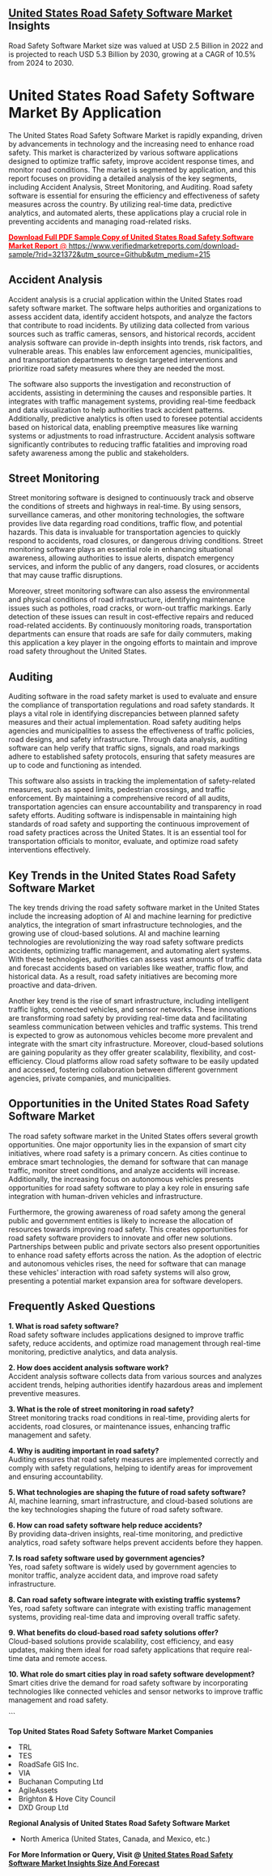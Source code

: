 <h2><a href="https://www.verifiedmarketreports.com/download-sample/?rid=321372&amp;utm_source=Github&amp;utm_medium=215" target="_blank">United States Road Safety Software Market</a> Insights</h2><p>Road Safety Software Market size was valued at USD 2.5 Billion in 2022 and is projected to reach USD 5.3 Billion by 2030, growing at a CAGR of 10.5% from 2024 to 2030.</p><p> <h1>United States Road Safety Software Market By Application</h1> <p>The United States Road Safety Software Market is rapidly expanding, driven by advancements in technology and the increasing need to enhance road safety. This market is characterized by various software applications designed to optimize traffic safety, improve accident response times, and monitor road conditions. The market is segmented by application, and this report focuses on providing a detailed analysis of the key segments, including Accident Analysis, Street Monitoring, and Auditing. Road safety software is essential for ensuring the efficiency and effectiveness of safety measures across the country. By utilizing real-time data, predictive analytics, and automated alerts, these applications play a crucial role in preventing accidents and managing road-related risks.</p> <p><a href="#"><p><span class=""><span style="color: #ff0000;"><strong>Download Full PDF Sample Copy of United States Road Safety Software Market Report</strong> @ </span><a href="https://www.verifiedmarketreports.com/download-sample/?rid=321372&amp;utm_source=Github&amp;utm_medium=215" target="_blank">https://www.verifiedmarketreports.com/download-sample/?rid=321372&amp;utm_source=Github&amp;utm_medium=215</a></span></p></a></p> <h2>Accident Analysis</h2> <p>Accident analysis is a crucial application within the United States road safety software market. The software helps authorities and organizations to assess accident data, identify accident hotspots, and analyze the factors that contribute to road incidents. By utilizing data collected from various sources such as traffic cameras, sensors, and historical records, accident analysis software can provide in-depth insights into trends, risk factors, and vulnerable areas. This enables law enforcement agencies, municipalities, and transportation departments to design targeted interventions and prioritize road safety measures where they are needed the most.</p> <p>The software also supports the investigation and reconstruction of accidents, assisting in determining the causes and responsible parties. It integrates with traffic management systems, providing real-time feedback and data visualization to help authorities track accident patterns. Additionally, predictive analytics is often used to foresee potential accidents based on historical data, enabling preemptive measures like warning systems or adjustments to road infrastructure. Accident analysis software significantly contributes to reducing traffic fatalities and improving road safety awareness among the public and stakeholders.</p> <h2>Street Monitoring</h2> <p>Street monitoring software is designed to continuously track and observe the conditions of streets and highways in real-time. By using sensors, surveillance cameras, and other monitoring technologies, the software provides live data regarding road conditions, traffic flow, and potential hazards. This data is invaluable for transportation agencies to quickly respond to accidents, road closures, or dangerous driving conditions. Street monitoring software plays an essential role in enhancing situational awareness, allowing authorities to issue alerts, dispatch emergency services, and inform the public of any dangers, road closures, or accidents that may cause traffic disruptions.</p> <p>Moreover, street monitoring software can also assess the environmental and physical conditions of road infrastructure, identifying maintenance issues such as potholes, road cracks, or worn-out traffic markings. Early detection of these issues can result in cost-effective repairs and reduced road-related accidents. By continuously monitoring roads, transportation departments can ensure that roads are safe for daily commuters, making this application a key player in the ongoing efforts to maintain and improve road safety throughout the United States.</p> <h2>Auditing</h2> <p>Auditing software in the road safety market is used to evaluate and ensure the compliance of transportation regulations and road safety standards. It plays a vital role in identifying discrepancies between planned safety measures and their actual implementation. Road safety auditing helps agencies and municipalities to assess the effectiveness of traffic policies, road designs, and safety infrastructure. Through data analysis, auditing software can help verify that traffic signs, signals, and road markings adhere to established safety protocols, ensuring that safety measures are up to code and functioning as intended.</p> <p>This software also assists in tracking the implementation of safety-related measures, such as speed limits, pedestrian crossings, and traffic enforcement. By maintaining a comprehensive record of all audits, transportation agencies can ensure accountability and transparency in road safety efforts. Auditing software is indispensable in maintaining high standards of road safety and supporting the continuous improvement of road safety practices across the United States. It is an essential tool for transportation officials to monitor, evaluate, and optimize road safety interventions effectively.</p> <h2>Key Trends in the United States Road Safety Software Market</h2> <p>The key trends driving the road safety software market in the United States include the increasing adoption of AI and machine learning for predictive analytics, the integration of smart infrastructure technologies, and the growing use of cloud-based solutions. AI and machine learning technologies are revolutionizing the way road safety software predicts accidents, optimizing traffic management, and automating alert systems. With these technologies, authorities can assess vast amounts of traffic data and forecast accidents based on variables like weather, traffic flow, and historical data. As a result, road safety initiatives are becoming more proactive and data-driven.</p> <p>Another key trend is the rise of smart infrastructure, including intelligent traffic lights, connected vehicles, and sensor networks. These innovations are transforming road safety by providing real-time data and facilitating seamless communication between vehicles and traffic systems. This trend is expected to grow as autonomous vehicles become more prevalent and integrate with the smart city infrastructure. Moreover, cloud-based solutions are gaining popularity as they offer greater scalability, flexibility, and cost-efficiency. Cloud platforms allow road safety software to be easily updated and accessed, fostering collaboration between different government agencies, private companies, and municipalities.</p> <h2>Opportunities in the United States Road Safety Software Market</h2> <p>The road safety software market in the United States offers several growth opportunities. One major opportunity lies in the expansion of smart city initiatives, where road safety is a primary concern. As cities continue to embrace smart technologies, the demand for software that can manage traffic, monitor street conditions, and analyze accidents will increase. Additionally, the increasing focus on autonomous vehicles presents opportunities for road safety software to play a key role in ensuring safe integration with human-driven vehicles and infrastructure.</p> <p>Furthermore, the growing awareness of road safety among the general public and government entities is likely to increase the allocation of resources towards improving road safety. This creates opportunities for road safety software providers to innovate and offer new solutions. Partnerships between public and private sectors also present opportunities to enhance road safety efforts across the nation. As the adoption of electric and autonomous vehicles rises, the need for software that can manage these vehicles' interaction with road safety systems will also grow, presenting a potential market expansion area for software developers.</p> <h2>Frequently Asked Questions</h2> <p><strong>1. What is road safety software?</strong><br> Road safety software includes applications designed to improve traffic safety, reduce accidents, and optimize road management through real-time monitoring, predictive analytics, and data analysis.</p> <p><strong>2. How does accident analysis software work?</strong><br> Accident analysis software collects data from various sources and analyzes accident trends, helping authorities identify hazardous areas and implement preventive measures.</p> <p><strong>3. What is the role of street monitoring in road safety?</strong><br> Street monitoring tracks road conditions in real-time, providing alerts for accidents, road closures, or maintenance issues, enhancing traffic management and safety.</p> <p><strong>4. Why is auditing important in road safety?</strong><br> Auditing ensures that road safety measures are implemented correctly and comply with safety regulations, helping to identify areas for improvement and ensuring accountability.</p> <p><strong>5. What technologies are shaping the future of road safety software?</strong><br> AI, machine learning, smart infrastructure, and cloud-based solutions are the key technologies shaping the future of road safety software.</p> <p><strong>6. How can road safety software help reduce accidents?</strong><br> By providing data-driven insights, real-time monitoring, and predictive analytics, road safety software helps prevent accidents before they happen.</p> <p><strong>7. Is road safety software used by government agencies?</strong><br> Yes, road safety software is widely used by government agencies to monitor traffic, analyze accident data, and improve road safety infrastructure.</p> <p><strong>8. Can road safety software integrate with existing traffic systems?</strong><br> Yes, road safety software can integrate with existing traffic management systems, providing real-time data and improving overall traffic safety.</p> <p><strong>9. What benefits do cloud-based road safety solutions offer?</strong><br> Cloud-based solutions provide scalability, cost efficiency, and easy updates, making them ideal for road safety applications that require real-time data and remote access.</p> <p><strong>10. What role do smart cities play in road safety software development?</strong><br> Smart cities drive the demand for road safety software by incorporating technologies like connected vehicles and sensor networks to improve traffic management and road safety.</p> ```</p><p><strong>Top United States Road Safety Software Market Companies</strong></p><div data-test-id=""><p><li>TRL</li><li> TES</li><li> RoadSafe GIS Inc.</li><li> VIA</li><li> Buchanan Computing Ltd</li><li> AgileAssets</li><li> Brighton & Hove City Council</li><li> DXD Group Ltd</li></p><div><strong>Regional Analysis of&nbsp;United States Road Safety Software Market</strong></div><ul><li dir="ltr"><p dir="ltr">North America&nbsp;(United States, Canada, and Mexico, etc.)</p></li></ul><p><strong>For More Information or Query, Visit @&nbsp;</strong><strong><a href="https://www.verifiedmarketreports.com/product/road-safety-software-market/?utm_source=Github&amp;utm_medium=215" target="_blank">United States Road Safety Software Market Insights Size And Forecast</a></strong></p></div>
